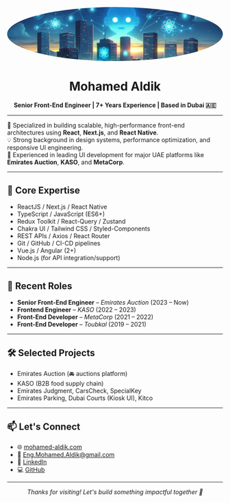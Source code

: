 <div align="center">
  <a href="https://www.linkedin.com/in/nawar-hisso-96214419a/" target="_blank">
  <img src="profile.jpg" alt="Mohamed Aldik" style="border-radius: 50%;" />
  </a>
</div>

<h1 align="center">Mohamed Aldik</h1>
<p align="center">
  <strong>Senior Front-End Engineer | 7+ Years Experience | Based in Dubai 🇦🇪</strong>
</p>

---

🎯 Specialized in building scalable, high-performance front-end architectures using **React**, **Next.js**, and **React Native**.  
💡 Strong background in design systems, performance optimization, and responsive UI engineering.  
🔧 Experienced in leading UI development for major UAE platforms like **Emirates Auction**, **KASO**, and **MetaCorp**.

---

## 🧠 Core Expertise

- ReactJS / Next.js / React Native
- TypeScript / JavaScript (ES6+)
- Redux Toolkit / React-Query / Zustand
- Chakra UI / Tailwind CSS / Styled-Components
- REST APIs / Axios / React Router
- Git / GitHub / CI-CD pipelines
- Vue.js / Angular (2+)
- Node.js (for API integration/support)

---

## 🏢 Recent Roles

- **Senior Front-End Engineer** – *Emirates Auction* (2023 – Now)  
- **Frontend Engineer** – *KASO* (2022 – 2023)  
- **Front-End Developer** – *MetaCorp* (2021 – 2022)  
- **Front-End Developer** – *Toubkal* (2019 – 2021)  

---

## 🛠 Selected Projects

- Emirates Auction (🚘 auctions platform)  
- KASO (B2B food supply chain)  
- Emirates Judgment, CarsCheck, SpecialKey  
- Emirates Parking, Dubai Courts (Kiosk UI), Kitco  

---

## 📫 Let's Connect

- 🌐 [mohamed-aldik.com](https://mohamed-aldik.com)  
- 📧 [Eng.Mohamed.Aldik@gmail.com](mailto:Eng.Mohamed.Aldik@gmail.com)  
- 💼 [LinkedIn](https://www.linkedin.com/in/mohamed-aldik)  
- 💻 [GitHub](https://github.com/Mohamed-Aldik)

---

<p align="center"><i>Thanks for visiting! Let's build something impactful together 🚀</i></p>
